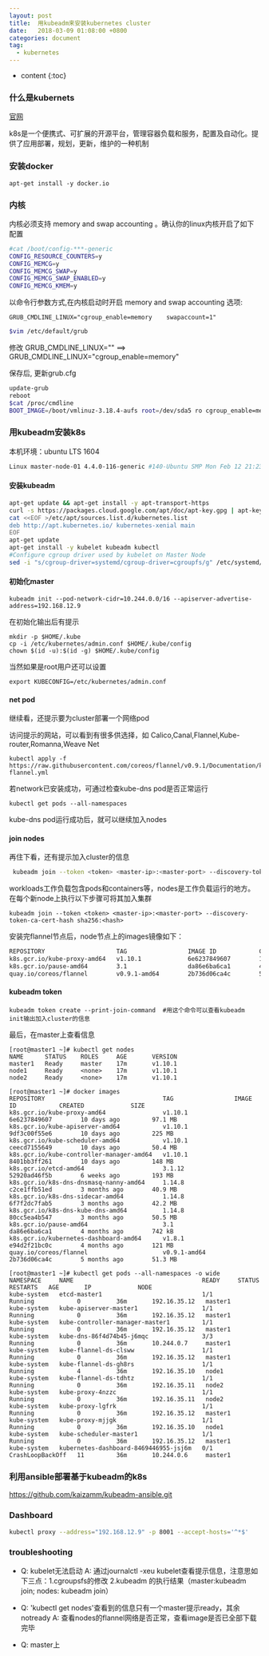 ```yaml
---
layout: post
title:  用kubeadm来安装kubernetes cluster
date:   2018-03-09 01:08:00 +0800
categories: document
tag:
  - kubernetes
---
```


* content
{:toc}

### 什么是kubernets

[官网](https://kubernetes.io/docs/concepts/overview/what-is-kubernetes/)

k8s是一个便携式、可扩展的开源平台，管理容器负载和服务，配置及自动化。提供了应用部署，规划，更新，维护的一种机制

### 安装docker
```
apt-get install -y docker.io
```
### 内核
内核必须支持 memory and swap accounting 。确认你的linux内核开启了如下配置
```bash
#cat /boot/config-***-generic
CONFIG_RESOURCE_COUNTERS=y
CONFIG_MEMCG=y
CONFIG_MEMCG_SWAP=y
CONFIG_MEMCG_SWAP_ENABLED=y
CONFIG_MEMCG_KMEM=y
```
以命令行参数方式,在内核启动时开启 memory and swap accounting 选项:
```
GRUB_CMDLINE_LINUX="cgroup_enable=memory	swapaccount=1"
```

```bash
$vim /etc/default/grub
```
修改 GRUB_CMDLINE_LINUX="" ==> GRUB_CMDLINE_LINUX="cgroup_enable=memory"

保存后, 更新grub.cfg
```bash
update-grub
reboot
$cat /proc/cmdline
BOOT_IMAGE=/boot/vmlinuz-3.18.4-aufs root=/dev/sda5 ro cgroup_enable=memory swapaccount=1
```
### 用kubeadm安装k8s
本机环境：ubuntu LTS 1604
```bash
Linux master-node-01 4.4.0-116-generic #140-Ubuntu SMP Mon Feb 12 21:23:04 UTC 2018 x86_64 x86_64 x86_64 GNU/Linux
```

#### 安装kubeadm
```bash
apt-get update && apt-get install -y apt-transport-https
curl -s https://packages.cloud.google.com/apt/doc/apt-key.gpg | apt-key add -
cat <<EOF >/etc/apt/sources.list.d/kubernetes.list
deb http://apt.kubernetes.io/ kubernetes-xenial main
EOF
apt-get update
apt-get install -y kubelet kubeadm kubectl
#Configure cgroup driver used by kubelet on Master Node
sed -i "s/cgroup-driver=systemd/cgroup-driver=cgroupfs/g" /etc/systemd/system/kubelet.service.d/10-kubeadm.conf
```

#### 初始化master
```
kubeadm init --pod-network-cidr=10.244.0.0/16 --apiserver-advertise-address=192.168.12.9
```

在初始化输出后有提示
```
mkdir -p $HOME/.kube
cp -i /etc/kubernetes/admin.conf $HOME/.kube/config
chown $(id -u):$(id -g) $HOME/.kube/config
```

当然如果是root用户还可以设置
```
export KUBECONFIG=/etc/kubernetes/admin.conf
```

#### net pod
继续看，还提示要为cluster部署一个网络pod


访问提示的网站，可以看到有很多供选择，如 Calico,Canal,Flannel,Kube-router,Romanna,Weave Net


```
kubectl apply -f https://raw.githubusercontent.com/coreos/flannel/v0.9.1/Documentation/kube-flannel.yml
```

若network已安装成功，可通过检查kube-dns pod是否正常运行

```
kubectl get pods --all-namespaces
```

kube-dns pod运行成功后，就可以继续加入nodes


#### join nodes
再住下看，还有提示加入cluster的信息
```bash
 kubeadm join --token <token> <master-ip>:<master-port> --discovery-token-ca-cert-hash sha256:<hash>
```

workloads工作负载包含pods和containers等，nodes是工作负载运行的地方。在每个新node上执行以下步骤可将其加入集群

```
kubeadm join --token <token> <master-ip>:<master-port> --discovery-token-ca-cert-hash sha256:<hash>
```

安装完flannel节点后，node节点上的images镜像如下：
```bash
REPOSITORY                    TAG                 IMAGE ID            CREATED             SIZE
k8s.gcr.io/kube-proxy-amd64   v1.10.1             6e6237849607        10 days ago         97.1 MB
k8s.gcr.io/pause-amd64        3.1                 da86e6ba6ca1        4 months ago        742 kB
quay.io/coreos/flannel        v0.9.1-amd64        2b736d06ca4c        5 months ago        51.3 MB
```

#### kubeadm token

```
kubeadm token create --print-join-command  #用这个命令可以查看kubeadm init输出加入cluster的信息
```

最后，在master上查看信息
```
[root@master1 ~]# kubectl get nodes
NAME      STATUS    ROLES     AGE       VERSION
master1   Ready     master    17m       v1.10.1
node1     Ready     <none>    17m       v1.10.1
node2     Ready     <none>    17m       v1.10.1

[root@master1 ~]# docker images
REPOSITORY                                 TAG                 IMAGE ID            CREATED             SIZE
k8s.gcr.io/kube-proxy-amd64                v1.10.1             6e6237849607        10 days ago         97.1 MB
k8s.gcr.io/kube-apiserver-amd64            v1.10.1             9df3c00f55e6        10 days ago         225 MB
k8s.gcr.io/kube-scheduler-amd64            v1.10.1             ceecd7155649        10 days ago         50.4 MB
k8s.gcr.io/kube-controller-manager-amd64   v1.10.1             8401bb3ff261        10 days ago         148 MB
k8s.gcr.io/etcd-amd64                      3.1.12              52920ad46f5b        6 weeks ago         193 MB
k8s.gcr.io/k8s-dns-dnsmasq-nanny-amd64     1.14.8              c2ce1ffb51ed        3 months ago        40.9 MB
k8s.gcr.io/k8s-dns-sidecar-amd64           1.14.8              6f7f2dc7fab5        3 months ago        42.2 MB
k8s.gcr.io/k8s-dns-kube-dns-amd64          1.14.8              80cc5ea4b547        3 months ago        50.5 MB
k8s.gcr.io/pause-amd64                     3.1                 da86e6ba6ca1        4 months ago        742 kB
k8s.gcr.io/kubernetes-dashboard-amd64      v1.8.1              e94d2f21bc0c        4 months ago        121 MB
quay.io/coreos/flannel                     v0.9.1-amd64        2b736d06ca4c        5 months ago        51.3 MB

[root@master1 ~]# kubectl get pods --all-namespaces -o wide
NAMESPACE     NAME                                    READY     STATUS             RESTARTS   AGE       IP             NODE
kube-system   etcd-master1                            1/1       Running            0          36m       192.16.35.12   master1
kube-system   kube-apiserver-master1                  1/1       Running            0          36m       192.16.35.12   master1
kube-system   kube-controller-manager-master1         1/1       Running            0          36m       192.16.35.12   master1
kube-system   kube-dns-86f4d74b45-j6mqc               3/3       Running            0          36m       10.244.0.7     master1
kube-system   kube-flannel-ds-clsww                   1/1       Running            0          36m       192.16.35.12   master1
kube-system   kube-flannel-ds-gh8rs                   1/1       Running            4          36m       192.16.35.10   node1
kube-system   kube-flannel-ds-tdhtz                   1/1       Running            0          36m       192.16.35.11   node2
kube-system   kube-proxy-4nzzc                        1/1       Running            0          36m       192.16.35.11   node2
kube-system   kube-proxy-lgfrk                        1/1       Running            0          36m       192.16.35.12   master1
kube-system   kube-proxy-mjjgk                        1/1       Running            0          36m       192.16.35.10   node1
kube-system   kube-scheduler-master1                  1/1       Running            0          36m       192.16.35.12   master1
kube-system   kubernetes-dashboard-8469446955-jsj6m   0/1       CrashLoopBackOff   11         36m       10.244.0.6     master1
```

### 利用ansible部署基于kubeadm的k8s
https://github.com/kaizamm/kubeadm-ansible.git


### Dashboard
```bash
kubectl proxy --address="192.168.12.9" -p 8001 --accept-hosts='^*$'
```

### troubleshooting

+ Q: kubelet无法启动
A: 通过journalctl -xeu kubelet查看提示信息，注意思如下三点：1.cgroupsfs的修改 2.kubeadm 的执行结果（master:kubeadm join; nodes: kubeadm join）

+ Q: 'kubectl get nodes'查看到的信息只有一个master提示ready，其余notready
A: 查看nodes的flannel网络是否正常，查看image是否已全部下载完毕

+ Q: master上
